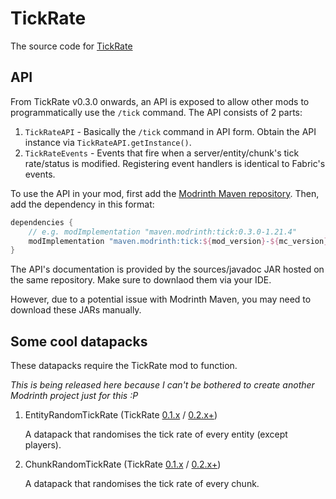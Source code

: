 # TickRate
The source code for [TickRate](https://modrinth.com/mod/tick)

## API
From TickRate v0.3.0 onwards, an API is exposed to allow other mods to programmatically use the `/tick` command. The API consists of 2 parts:
1. `TickRateAPI` - Basically the `/tick` command in API form. Obtain the API instance via `TickRateAPI.getInstance()`.
2. `TickRateEvents` - Events that fire when a server/entity/chunk's tick rate/status is modified. Registering event handlers is identical to Fabric's events.

To use the API in your mod, first add the [Modrinth Maven repository](https://support.modrinth.com/en/articles/8801191-modrinth-maven#h_fac44e6b48). 
Then, add the dependency in this format:

```groovy
dependencies {
    // e.g. modImplementation "maven.modrinth:tick:0.3.0-1.21.4"
    modImplementation "maven.modrinth:tick:${mod_version}-${mc_version}"
}
```

The API's documentation is provided by the sources/javadoc JAR hosted on the same repository. Make sure to downlaod them via your IDE.

However, due to a potential issue with Modrinth Maven, you may need to download these JARs manually.

## Some cool datapacks
These datapacks require the TickRate mod to function.

_This is being released here because I can't be bothered to create another Modrinth project just for this :P_

1. EntityRandomTickRate (TickRate <a download href="https://github.com/DennisOchulor/TickRate/raw/refs/heads/main/datapacks/EntityRandomTickRate 0.1.x.zip">0.1.x</a> / <a download href="https://github.com/DennisOchulor/TickRate/raw/refs/heads/main/datapacks/EntityRandomTickRate 0.2.x.zip">0.2.x+</a>)

   A datapack that randomises the tick rate of every entity (except players).

2. ChunkRandomTickRate (TickRate <a download href="https://github.com/DennisOchulor/TickRate/raw/refs/heads/main/datapacks/ChunkRandomTickRate 0.1.x.zip">0.1.x</a> / <a download href="https://github.com/DennisOchulor/TickRate/raw/refs/heads/main/datapacks/ChunkRandomTickRate 0.2.x.zip">0.2.x+</a>)

   A datapack that randomises the tick rate of every chunk.